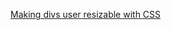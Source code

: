 

[Making divs user resizable with CSS](https://dev.to/dailydevtips1/making-divs-user-resizable-with-css-3ga)


